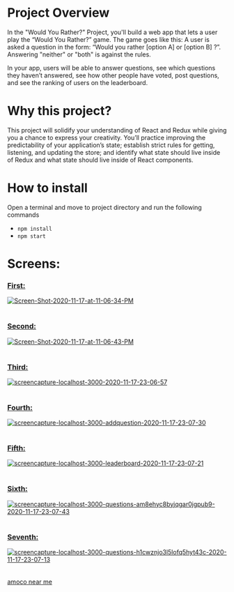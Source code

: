 # Project Overview
In the "Would You Rather?" Project, you'll build a web app that lets a user play the “Would You Rather?” game. The game goes like this: A user is asked a question in the form: “Would you rather [option A] or [option B] ?”. Answering "neither" or "both" is against the rules.

In your app, users will be able to answer questions, see which questions they haven’t answered, see how other people have voted, post questions, and see the ranking of users on the leaderboard.

# Why this project?
This project will solidify your understanding of React and Redux while giving you a chance to express your creativity. You’ll practice improving the predictability of your application’s state; establish strict rules for getting, listening, and updating the store; and identify what state should live inside of Redux and what state should live inside of React components.

# How to install

Open a terminal and move to project directory and run the following commands
- `npm install`
- `npm start`

# Screens:

### <ins>First:</ins>
<a href="https://postimg.cc/YGvg2f95" target="_blank"><img src="https://i.postimg.cc/C1N4NcVx/Screen-Shot-2020-11-17-at-11-06-34-PM.png" alt="Screen-Shot-2020-11-17-at-11-06-34-PM"/></a><br/><br/>

### <ins>Second:</ins>
<a href="https://postimages.org/" target="_blank"><img src="https://i.postimg.cc/7hZnQSxM/Screen-Shot-2020-11-17-at-11-06-43-PM.png" alt="Screen-Shot-2020-11-17-at-11-06-43-PM"/></a><br/><br/>

### <ins>Third:</ins>
<a href="https://postimg.cc/GHFDppLm" target="_blank"><img src="https://i.postimg.cc/CLtsmZ9k/screencapture-localhost-3000-2020-11-17-23-06-57.png" alt="screencapture-localhost-3000-2020-11-17-23-06-57"/></a><br/><br/>

### <ins>Fourth:</ins>
<a href="https://postimg.cc/bZL2QF2X" target="_blank"><img src="https://i.postimg.cc/mrWNWvLr/screencapture-localhost-3000-addquestion-2020-11-17-23-07-30.png" alt="screencapture-localhost-3000-addquestion-2020-11-17-23-07-30"/></a><br/><br/>

### <ins>Fifth:</ins>
<a href="https://postimg.cc/B8VLzLgM" target="_blank"><img src="https://i.postimg.cc/cHsRrf8y/screencapture-localhost-3000-leaderboard-2020-11-17-23-07-21.png" alt="screencapture-localhost-3000-leaderboard-2020-11-17-23-07-21"/></a><br/><br/>

### <ins>Sixth:</ins>
<a href="https://postimg.cc/PLxvKzmC" target="_blank"><img src="https://i.postimg.cc/43vvfWyQ/screencapture-localhost-3000-questions-am8ehyc8byjqgar0jgpub9-2020-11-17-23-07-43.png" alt="screencapture-localhost-3000-questions-am8ehyc8byjqgar0jgpub9-2020-11-17-23-07-43"/></a><br/><br/>

### <ins>Seventh:</ins>
<a href="https://postimg.cc/sM3hGRx9" target="_blank"><img src="https://i.postimg.cc/wjmcPqdP/screencapture-localhost-3000-questions-h1cwznjo3l5lofq5hyt43c-2020-11-17-23-07-13.png" alt="screencapture-localhost-3000-questions-h1cwznjo3l5lofq5hyt43c-2020-11-17-23-07-13"/></a><br/><br/>
<br /><a href='https://gasstation-nearme.com/bp'>amoco near me</a><br />
